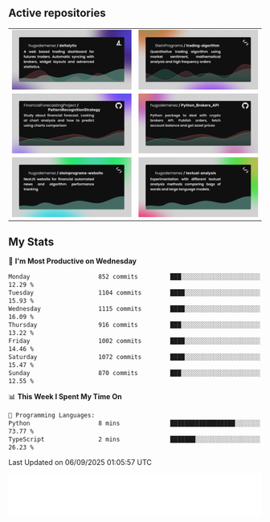 ## Active repositories
|||
| ------------- | ------------- |
|[![Deltalytix](assets/deltalytix-preview.png)](https://github.com/hugodemenez/deltalytix)|[![Python Trading Algorithm](assets/base_python_architecture.png)](https://github.com/SteinPrograms/base-python-architecture)|
|[![Quantitative Prediction](assets/pattern_recognition_strategy.png)](https://github.com/FinancialForecastingProject/PatternRecognitionStrategy.git)|[![Broker SDK](assets/python_brokers_api.png)](https://github.com/hugodemenez/Python_Brokers_API)|
|[![NextJS Website](assets/steinprograms-website.png)](https://github.com/hugodemenez/steinprograms-website)|[![Textual](assets/textual-analysis.png)](https://github.com/hugodemenez/textual-analysis)|


## My Stats

<!--START_SECTION:waka-->
📅 **I'm Most Productive on Wednesday** 

```text
Monday                   852 commits         ███░░░░░░░░░░░░░░░░░░░░░░   12.29 % 
Tuesday                  1104 commits        ████░░░░░░░░░░░░░░░░░░░░░   15.93 % 
Wednesday                1115 commits        ████░░░░░░░░░░░░░░░░░░░░░   16.09 % 
Thursday                 916 commits         ███░░░░░░░░░░░░░░░░░░░░░░   13.22 % 
Friday                   1002 commits        ████░░░░░░░░░░░░░░░░░░░░░   14.46 % 
Saturday                 1072 commits        ████░░░░░░░░░░░░░░░░░░░░░   15.47 % 
Sunday                   870 commits         ███░░░░░░░░░░░░░░░░░░░░░░   12.55 % 
```


📊 **This Week I Spent My Time On** 

```text
💬 Programming Languages: 
Python                   8 mins              ██████████████████░░░░░░░   73.77 % 
TypeScript               2 mins              ███████░░░░░░░░░░░░░░░░░░   26.23 % 
```


 Last Updated on 06/09/2025 01:05:57 UTC
<!--END_SECTION:waka-->

![Coding metrics](metrics.plugin.wakatime.svg)
